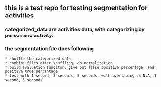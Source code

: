## this is a test repo for testing segmentation for activities

### categorized_data are activities data, with categorizing by person and activity.

### the segmentation file does following
    * shuffle the categorized data
    * combine files after shuffling, do normalization
    * build evaluation funciton, give out false positive percentage, and positive true percentage
    * test with 1 second, 3 seconds, 5 seconds, with overlaping as N.A, 1 second, 3 seconds
